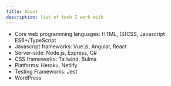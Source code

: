 ```yaml
---
title: About
description: list of tech I work with
---
```


- Core web programming languages: HTML, (S)CSS, Javascript ES6+/TypeScript
- Javascript frameworks: Vue.js, Angular, React
- Server-side: Node.js, Express, C#
- CSS frameworks: Tailwind, Bulma
- Platforms: Heroku, Netlify
- Testing Frameworks: Jest
- WordPress
